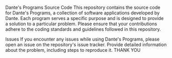 Dante's Programs Source Code
This repository contains the source code for Dante's Programs, a collection of software applications developed by Dante. Each program serves a specific purpose and is designed to provide a solution to a particular problem.
Please ensure that your contributions adhere to the coding standards and guidelines followed in this repository.

Issues
If you encounter any issues while using Dante's Programs, please open an issue on the repository's issue tracker. Provide detailed information about the problem, including steps to reproduce it.
THANK YOU



